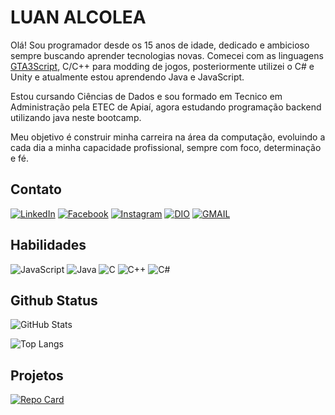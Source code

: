 # LUAN ALCOLEA
Olá! Sou programador desde os 15 anos de idade, dedicado e ambicioso sempre buscando aprender tecnologias novas. Comecei com as linguagens [GTA3Script](https://github.com/thelink2012/gta3sc), C/C++ para modding de jogos, posteriormente utilizei o C# e Unity e atualmente estou aprendendo Java e JavaScript.

Estou cursando Ciências de Dados e sou formado em Tecnico em Administração pela ETEC de Apiaí, agora estudando programação backend utilizando java neste bootcamp.

Meu objetivo é construir minha carreira na área da computação, evoluindo a cada dia a minha capacidade profissional, sempre com foco, determinação e fé.

## Contato
[![LinkedIn](https://img.shields.io/badge/LinkedIn-000?style=for-the-badge&logo=linkedin&logoColor=0E76A8)](https://www.linkedin.com/in/luan-alcolea-55a948236/) 
[![Facebook](https://img.shields.io/badge/Facebook-000?style=for-the-badge&logo=facebook)](https://www.facebook.com/profile.php?id=100008549538448)
[![Instagram](https://img.shields.io/badge/Instagram-000?style=for-the-badge&logo=instagram)](https://www.instagram.com/luan_alcolea/)
[![DIO](https://img.shields.io/badge/-Meu%20Perfil%20na%20DIO-30A3DC?style=for-the-badge)](https://web.dio.me/users/Luan_Alcolea1)
[![GMAIL](https://img.shields.io/badge/Gmail-D14836?style=for-the-badge&logo=gmail&logoColor=white)](mailto:luan.alcolea1@gmail.com)

## Habilidades
![JavaScript](https://img.shields.io/badge/JavaScript-000?style=for-the-badge&logo=javascript)
![Java](https://img.shields.io/badge/Java-000?style=for-the-badge&logo=java)
![C](https://img.shields.io/badge/C-000?style=for-the-badge&logo=c)
![C++](https://img.shields.io/badge/C%2B%2B-000?style=for-the-badge&logo=c%2B%2B&logoColor=00599C)
![C#](https://img.shields.io/badge/C%23-000?style=for-the-badge&logo=c-sharp&logoColor=823085)

## Github Status

![GitHub Stats](https://github-readme-stats.vercel.app/api?username=LuanAlcolea&theme=transparent&bg_color=000&border_color=30A3DC&show_icons=true&icon_color=30A3DC&title_color=E94D5F&text_color=FFF)

![Top Langs](https://github-readme-stats-git-masterrstaa-rickstaa.vercel.app/api/top-langs/?username=LuanAlcolea&layout=compact&bg_color=000&border_color=30A3DC&title_color=E94D5F&text_color=FFF)

## Projetos 
[![Repo Card](https://github-readme-stats.vercel.app/api/pin/?username=LuanAlcolea&repo=CHIP-8-for-PS2&bg_color=000&border_color=30A3DC&show_icons=true&icon_color=30A3DC&title_color=E94D5F&text_color=FFF)](https://github.com/LuanAlcolea/CHIP-8-for-PS2)